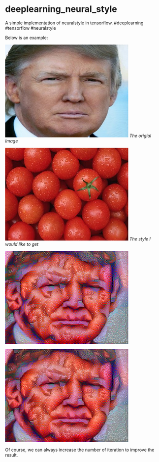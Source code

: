 # deeplearning_neural_style
A simple implementation of neuralstyle in tensorflow. #deeplearning #tensorflow #neuralstyle 

Below is an example:

![The origial Image](content.jpg)
*The origial Image*

![The style I would like to get](style.jpg)
*The style I would like to get*

![Result after 160 iterations](160.png)

![The generated image](generated_image.jpg)

Of course, we can always increase the number of iteration to improve the result.



